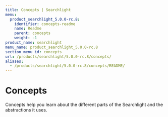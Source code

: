 ```yaml
---
title: Concepts | Searchlight
menu:
  product_searchlight_5.0.0-rc.8:
    identifier: concepts-readme
    name: Readme
    parent: concepts
    weight: -1
product_name: searchlight
menu_name: product_searchlight_5.0.0-rc.8
section_menu_id: concepts
url: /products/searchlight/5.0.0-rc.8/concepts/
aliases:
  - /products/searchlight/5.0.0-rc.8/concepts/README/
---
```


# Concepts

Concepts help you learn about the different parts of the Searchlight and the abstractions it uses.
